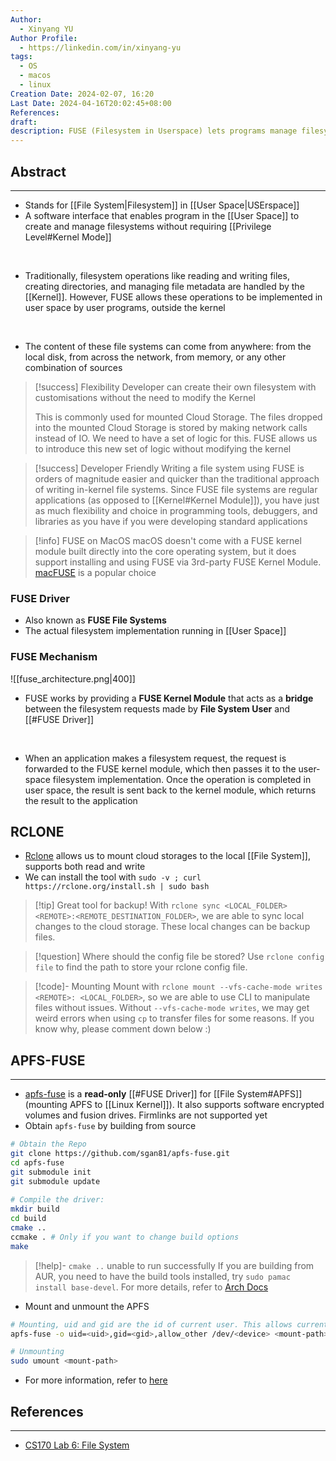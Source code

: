 ```yaml
---
Author:
  - Xinyang YU
Author Profile:
  - https://linkedin.com/in/xinyang-yu
tags:
  - OS
  - macos
  - linux
Creation Date: 2024-02-07, 16:20
Last Date: 2024-04-16T20:02:45+08:00
References: 
draft: 
description: FUSE (Filesystem in Userspace) lets programs manage filesystems without kernel privileges, enabling custom cloud storage mounts and powering tools like Rclone. It achieves this by acting as a bridge between user-space filesystem implementations and the kernel, forwarding requests and returning results.
---
```

## Abstract
---
- Stands for [[File System|Filesystem]] in [[User Space|USErspace]]
- A software interface that enables program in the [[User Space]] to create and manage filesystems without requiring [[Privilege Level#Kernel Mode]]
</br>
  
- Traditionally, filesystem operations like reading and writing files, creating directories, and managing file metadata are handled by the [[Kernel]]. However, FUSE allows these operations to be implemented in user space by user programs, outside the kernel
</br>

- The content of these file systems can come from anywhere: from the local disk, from across the network, from memory, or any other combination of sources



>[!success] Flexibility 
> Developer can create their own filesystem with customisations without the need to modify the Kernel
> 
> This is commonly used for mounted Cloud Storage. The files dropped into the mounted Cloud Storage is stored by making network calls instead of IO. We need to have a set of logic for this. FUSE allows us to introduce this new set of logic without modifying the kernel

>[!success] Developer Friendly
> Writing a file system using FUSE is orders of magnitude easier and quicker than the traditional approach of writing in-kernel file systems. Since FUSE file systems are regular applications (as opposed to [[Kernel#Kernel Module]]), you have just as much flexibility and choice in programming tools, debuggers, and libraries as you have if you were developing standard applications



>[!info] FUSE on MacOS
> macOS doesn't come with a FUSE kernel module built directly into the core operating system, but it does support installing and using FUSE via 3rd-party FUSE Kernel Module. [macFUSE](https://formulae.brew.sh/cask/macfuse#default) is a popular choice

### FUSE Driver
- Also known as **FUSE File Systems** 
- The actual filesystem implementation running in [[User Space]]

### FUSE Mechanism
![[fuse_architecture.png|400]]

- FUSE works by providing a **FUSE Kernel Module** that acts as a **bridge** between the filesystem requests made by **File System User** and [[#FUSE Driver]]

  </br>
  
- When an application makes a filesystem request, the request is forwarded to the FUSE kernel module, which then passes it to the user-space filesystem implementation. Once the operation is completed in user space, the result is sent back to the kernel module, which returns the result to the application


## RCLONE
- [Rclone](https://rclone.org/) allows us to mount cloud storages to the local [[File System]], supports both read and write
- We can install the tool with `sudo -v ; curl https://rclone.org/install.sh | sudo bash`


>[!tip] Great tool for backup!
> With `rclone sync <LOCAL_FOLDER> <REMOTE>:<REMOTE_DESTINATION_FOLDER>`, we are able to sync local changes to the cloud storage. These local changes can be backup files.

>[!question] Where should the config file be stored?
> Use `rclone config file` to find the path to store your rclone config file.

>[!code]- Mounting
> Mount with `rclone mount --vfs-cache-mode writes <REMOTE>: <LOCAL_FOLDER>`, so we are able to use CLI to manipulate files without issues. Without `--vfs-cache-mode writes`, we may get weird errors when using `cp` to transfer files for some reasons. If you know why, please comment down below :)
## APFS-FUSE
---
- [apfs-fuse](https://github.com/sgan81/apfs-fuse) is a **read-only** [[#FUSE Driver]] for [[File System#APFS]](mounting APFS to [[Linux Kernel]]). It also supports software encrypted volumes and fusion drives. Firmlinks are not supported yet
- Obtain `apfs-fuse` by building from source
```bash
# Obtain the Repo
git clone https://github.com/sgan81/apfs-fuse.git
cd apfs-fuse
git submodule init
git submodule update
 
# Compile the driver:
mkdir build
cd build
cmake ..
ccmake . # Only if you want to change build options
make
```

>[!help]- `cmake ..` unable to run successfully
> If you are building from AUR, you need to have the build tools installed, try `sudo pamac install base-devel`. For more details, refer to [Arch Docs](https://wiki.manjaro.org/index.php/Arch_User_Repository)

- Mount and unmount the APFS
```bash
# Mounting, uid and gid are the id of current user. This allows current user to access the mounted APFS
apfs-fuse -o uid=<uid>,gid=<gid>,allow_other /dev/<device> <mount-path>

# Unmounting
sudo umount <mount-path>
```
- For more information, refer to [here](https://github.com/sgan81/apfs-fuse?tab=readme-ov-file#usage)





## References
---
- [CS170 Lab 6: File System](https://sites.cs.ucsb.edu/~trinabh/classes/w19/labs/lab6.html)